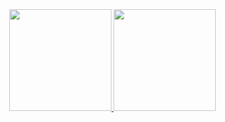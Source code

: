 <div align="center">
  <a href="https://github.com/BrunoMedeiros14">
  <img height="180em" src="https://github-readme-stats.vercel.app/api?username=BrunoMedeiros14&title_color=ff001cff&text_color=ffffff&icon_color=fdff00ff&bg_color=000022ff&show_icons=true&include_all_commits=true&count_private=true"/>
  </a>
  <a href="https://github.com/BrunoMedeiros14">
  <img height="180em" src="https://github-readme-stats.vercel.app/api/top-langs/?username=BrunoMedeiros14&title_color=ff001cff&text_color=ffffff&icon_color=fdff00ff&bg_color=000022ff&border_radius=0&layout=compact"/>
  </a>
</div>


<!---
BrunoMedeiros14/BrunoMedeiros14 is a ✨ special ✨ repository because its `README.md` (this file) appears on your GitHub profile.
You can click the Preview link to take a look at your changes.
--->
